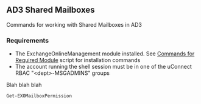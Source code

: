 ## AD3 Shared Mailboxes

Commands for working with Shared Mailboxes in AD3 

### Requirements

- The ExchangeOnlineManagement module installed. See [Commands for Required Module](commands_for_required_module.ps1) script for installation commands
- The account running the shell session must be in one of the uConnect RBAC "\<dept\>-MSGADMINS" groups



Blah blah blah
```powershell
Get-EXOMailboxPermission
```

